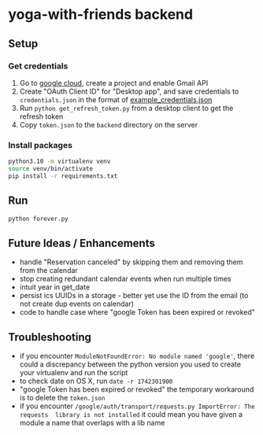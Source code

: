 # yoga-with-friends backend

## Setup

### Get credentials
1) Go to [google cloud](https://console.cloud.google.com/), create a project and enable Gmail API
2) Create "OAuth Client ID" for "Desktop app", and save credentials to `credentials.json` in 
   the format of [example_credentials.json](example_credentials.json)
3) Run `python get_refresh_token.py` from a desktop client to get the refresh token
4) Copy `token.json` to the `backend` directory on the server

### Install packages
```bash
python3.10 -m virtualenv venv
source venv/bin/activate
pip install -r requirements.txt
```

## Run
```bash
python forever.py
```

## Future Ideas / Enhancements
* handle "Reservation canceled" by skipping them and removing them from the calendar
* stop creating redundant calendar events when run multiple times
* intuit year in get_date
* persist ics UUIDs in a storage - better yet use the ID from the email (to not create dup 
  events on calendar)
* code to handle case where "google Token has been expired or revoked" 

## Troubleshooting
- if you encounter `ModuleNotFoundError: No module named 'google'`, there could a discrepancy
  between the python version you used to create your virtualenv and run the script
- to check date on OS X, run `date -r 1742301900`
- "google Token has been expired or revoked" the temporary workaround is to delete the `token.json`
- if you encounter `/google/auth/transport/requests.py ImportError: The requests 
library is not installed` it could mean you have given a module a name that overlaps with a
  lib name
